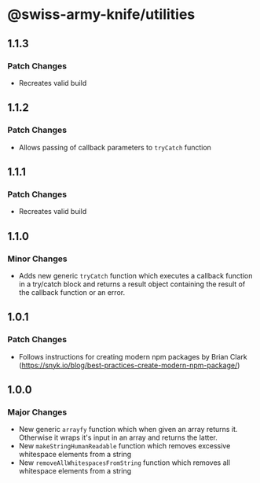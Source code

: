 # @swiss-army-knife/utilities

## 1.1.3

### Patch Changes

- Recreates valid build

## 1.1.2

### Patch Changes

- Allows passing of callback parameters to `tryCatch` function

## 1.1.1

### Patch Changes

- Recreates valid build

## 1.1.0

### Minor Changes

- Adds new generic `tryCatch` function which executes a callback function in a try/catch block and returns a result object containing the result of the callback function or an error.

## 1.0.1

### Patch Changes

- Follows instructions for creating modern npm packages by Brian Clark (https://snyk.io/blog/best-practices-create-modern-npm-package/)

## 1.0.0

### Major Changes

- New generic `arrayfy` function which when given an array returns it. Otherwise it wraps it's input in an array and returns the latter.
- New `makeStringHumanReadable` function which removes excessive whitespace elements from a string
- New `removeAllWhitespacesFromString` function which removes all whitespace elements from a string
